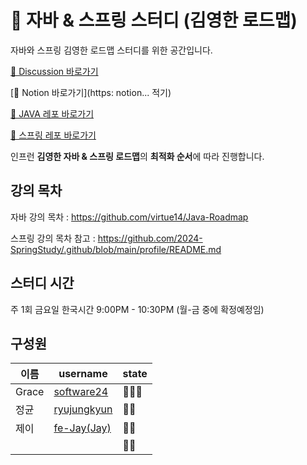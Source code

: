 
# 🌱 자바 & 스프링 스터디 (김영한 로드맵) 


자바와 스프링 김영한 로드맵 스터디를 위한 공간입니다. 


[📒 Discussion 바로가기](https://github.com/orgs/JAVA-SPRING-STUDY-GROUP/discussions)

[📒 Notion 바로가기](https: notion...  적기)

[📒 JAVA 레포 바로가기](https://github.com/JAVA-SPRING-STUDY-GROUP/java)

[📒 스프링 레포 바로가기](https://github.com/orgs/JAVA-SPRING-STUDY-GROUP/spring)



인프런 **김영한 자바 & 스프링 로드맵**의 **최적화 순서**에 따라 진행합니다.  




## 강의 목차

자바 강의 목차 : https://github.com/virtue14/Java-Roadmap


스프링 강의 목차 참고 : https://github.com/2024-SpringStudy/.github/blob/main/profile/README.md




## 스터디 시간 

  주 1회  금요일  한국시간 9:00PM - 10:30PM  (월-금 중에 확정예정임) 




## 구성원

| 이름 | username | state |
| --- | --- | --- |
| Grace | [software24](https://github.com/swdevelop24) |   👨‍💻👑  |
| 정균 | [ryujungkyun](https://github.com/ryujungkyun)  |  👨‍💻  |
| 제이 | [fe-Jay(Jay)](https://github.com/fe-Jay) | 👨‍💻  |
|     | [](https://github.com/) | 👨‍💻  |

